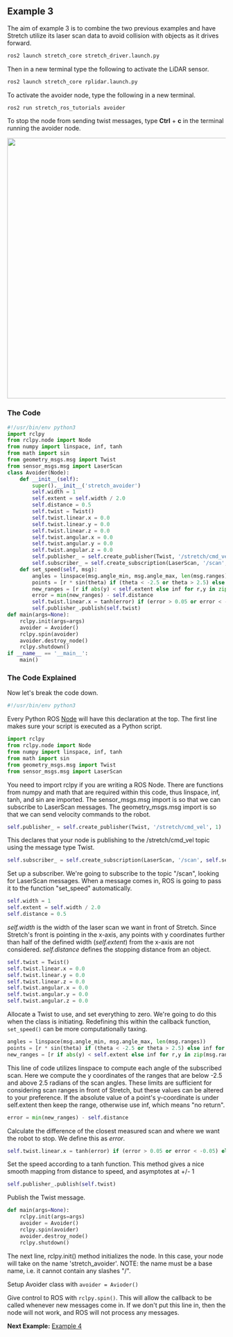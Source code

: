 ## Example 3

The aim of example 3 is to combine the two previous examples and have Stretch utilize its laser scan data to avoid collision with objects as it drives forward.

```bash
ros2 launch stretch_core stretch_driver.launch.py
```
Then in a new terminal type the following to activate the LiDAR sensor.
```bash
ros2 launch stretch_core rplidar.launch.py
```
To activate the avoider node, type the following in a new terminal.
```bash
ros2 run stretch_ros_tutorials avoider
```
To stop the node from sending twist messages, type **Ctrl** + **c** in the terminal running the avoider node.

<p align="center">
  <img height=600 src="images/avoider.gif"/>
</p>

### The Code

```python
#!/usr/bin/env python3
import rclpy
from rclpy.node import Node
from numpy import linspace, inf, tanh
from math import sin
from geometry_msgs.msg import Twist
from sensor_msgs.msg import LaserScan
class Avoider(Node):
    def __init__(self):
        super().__init__('stretch_avoider')
        self.width = 1
        self.extent = self.width / 2.0
        self.distance = 0.5
        self.twist = Twist()
        self.twist.linear.x = 0.0
        self.twist.linear.y = 0.0
        self.twist.linear.z = 0.0
        self.twist.angular.x = 0.0
        self.twist.angular.y = 0.0
        self.twist.angular.z = 0.0
        self.publisher_ = self.create_publisher(Twist, '/stretch/cmd_vel', 1)
        self.subscriber_ = self.create_subscription(LaserScan, '/scan', self.set_speed, 10)
    def set_speed(self, msg):
        angles = linspace(msg.angle_min, msg.angle_max, len(msg.ranges))
        points = [r * sin(theta) if (theta < -2.5 or theta > 2.5) else inf for r,theta in zip(msg.ranges, angles)]
        new_ranges = [r if abs(y) < self.extent else inf for r,y in zip(msg.ranges, points)]
        error = min(new_ranges) - self.distance
        self.twist.linear.x = tanh(error) if (error > 0.05 or error < -0.05) else 0
        self.publisher_.publish(self.twist)
def main(args=None):
    rclpy.init(args=args)
    avoider = Avoider()
    rclpy.spin(avoider)
    avoider.destroy_node()
    rclpy.shutdown()
if __name__ == '__main__':
    main()
```

### The Code Explained

Now let's break the code down.

```python
#!/usr/bin/env python3
```
Every Python ROS [Node](http://wiki.ros.org/Nodes) will have this declaration at the top. The first line makes sure your script is executed as a Python script.


```python
import rclpy
from rclpy.node import Node
from numpy import linspace, inf, tanh
from math import sin
from geometry_msgs.msg import Twist
from sensor_msgs.msg import LaserScan
```
You need to import rclpy if you are writing a ROS Node. There are functions from numpy and math that are required within this code, thus linspace, inf, tanh, and sin are imported. The sensor_msgs.msg import is so that we can subscribe to LaserScan messages. The geometry_msgs.msg import is so that we can send velocity commands to the robot.


```python
self.publisher_ = self.create_publisher(Twist, '/stretch/cmd_vel', 1)
```
This declares that your node is publishing to the /stretch/cmd_vel topic using the message type Twist.


```python
self.subscriber_ = self.create_subscription(LaserScan, '/scan', self.set_speed, 10)
```
Set up a subscriber.  We're going to subscribe to the topic "/scan", looking for LaserScan messages.  When a message comes in, ROS is going to pass it to the function "set_speed" automatically.


```python
self.width = 1
self.extent = self.width / 2.0
self.distance = 0.5
```
*self.width* is the width of the laser scan we want in front of Stretch. Since Stretch's front is pointing in the x-axis, any points with y coordinates further than half of the defined width (*self.extent*) from the x-axis are not considered. *self.distance* defines the stopping distance from an object.


```python
self.twist = Twist()
self.twist.linear.x = 0.0
self.twist.linear.y = 0.0
self.twist.linear.z = 0.0
self.twist.angular.x = 0.0
self.twist.angular.y = 0.0
self.twist.angular.z = 0.0
```
Allocate a Twist to use, and set everything to zero.  We're going to do this when the class is initiating. Redefining this within the callback function, `set_speed()` can be more computationally taxing.

```python
angles = linspace(msg.angle_min, msg.angle_max, len(msg.ranges))
points = [r * sin(theta) if (theta < -2.5 or theta > 2.5) else inf for r,theta in zip(msg.ranges, angles)]
new_ranges = [r if abs(y) < self.extent else inf for r,y in zip(msg.ranges, points)]
```
This line of code utilizes linspace to compute each angle of the subscribed scan. Here we  compute the y coordinates of the ranges that are below -2.5 and above 2.5 radians of the scan angles. These limits are sufficient for considering scan ranges in front of Stretch, but these values can be altered to your preference. If the absolute value of a point's y-coordinate is under self.extent then keep the range, otherwise use inf, which means "no return".


```python
error = min(new_ranges) - self.distance
```
Calculate the difference of the closest measured scan and where we want the robot to stop. We define this as *error*.


```python
self.twist.linear.x = tanh(error) if (error > 0.05 or error < -0.05) else 0
```
Set the speed according to a tanh function. This method gives a nice smooth mapping from distance to speed, and asymptotes at +/- 1


```python
self.publisher_.publish(self.twist)
```
Publish the Twist message.

```python
def main(args=None):
    rclpy.init(args=args)
    avoider = Avoider()
    rclpy.spin(avoider)
    avoider.destroy_node()
    rclpy.shutdown()
```
The next line, rclpy.init() method initializes the node. In this case, your node will take on the name 'stretch_avoider'. NOTE: the name must be a base name, i.e. it cannot contain any slashes "/".

Setup Avoider class with `avoider = Avioder()`

Give control to ROS with `rclpy.spin()`. This will allow the callback to be called whenever new messages come in. If we don't put this line in, then the node will not work, and ROS will not process any messages.

**Next Example:** [Example 4](example_4.md)
